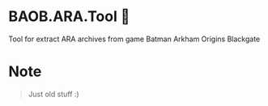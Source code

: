 # BAOB.ARA.Tool :see_no_evil:
Tool for extract ARA archives from game Batman Arkham Origins Blackgate

# Note
> Just old stuff :)